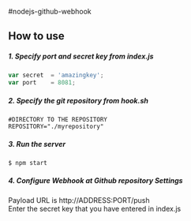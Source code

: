 #nodejs-github-webhook

## How to use

##### 1. Specify port and secret key from _index.js_

```javascript
var secret  = 'amazingkey';
var port    = 8081;
```

##### 2. Specify the git repository from _hook.sh_

```shell
#DIRECTORY TO THE REPOSITORY
REPOSITORY="./myrepository"
```

##### 3. Run the server

```
$ npm start
```

##### 4. Configure Webhook at Github repository Settings  
  
Payload URL is http://ADDRESS:PORT/push  
Enter the secret key that you have entered in index.js
